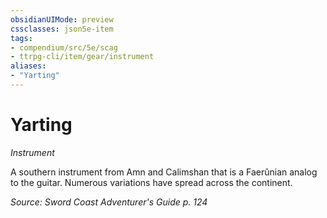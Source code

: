 ```yaml
---
obsidianUIMode: preview
cssclasses: json5e-item
tags:
- compendium/src/5e/scag
- ttrpg-cli/item/gear/instrument
aliases: 
- "Yarting"
---
```

# Yarting
*Instrument*  


A southern instrument from Amn and Calimshan that is a Faerûnian analog to the guitar. Numerous variations have spread across the continent.

*Source: Sword Coast Adventurer's Guide p. 124*